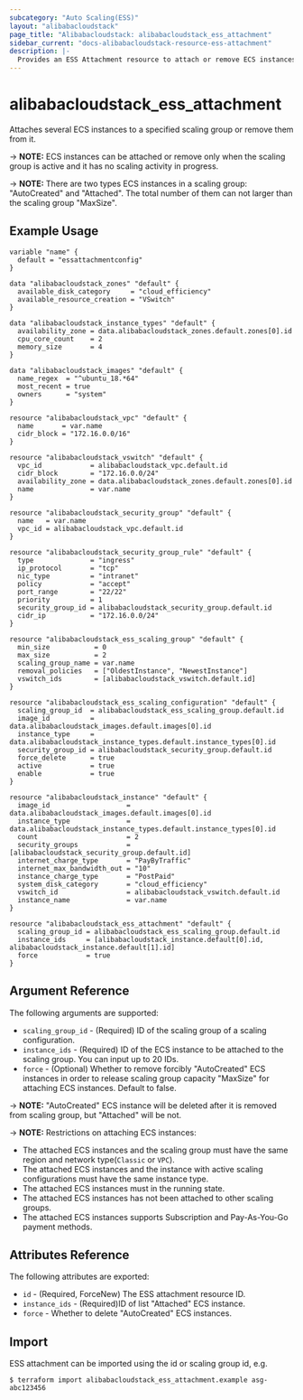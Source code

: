 ```yaml
---
subcategory: "Auto Scaling(ESS)"
layout: "alibabacloudstack"
page_title: "Alibabacloudstack: alibabacloudstack_ess_attachment"
sidebar_current: "docs-alibabacloudstack-resource-ess-attachment"
description: |- 
  Provides an ESS Attachment resource to attach or remove ECS instances.
---
```


# alibabacloudstack\_ess\_attachment

Attaches several ECS instances to a specified scaling group or remove them from it.

-> **NOTE:** ECS instances can be attached or remove only when the scaling group is active and it has no scaling
activity in progress.

-> **NOTE:** There are two types ECS instances in a scaling group: "AutoCreated" and "Attached". The total number of
them can not larger than the scaling group "MaxSize".

## Example Usage


```
variable "name" {
  default = "essattachmentconfig"
}

data "alibabacloudstack_zones" "default" {
  available_disk_category     = "cloud_efficiency"
  available_resource_creation = "VSwitch"
}

data "alibabacloudstack_instance_types" "default" {
  availability_zone = data.alibabacloudstack_zones.default.zones[0].id
  cpu_core_count    = 2
  memory_size       = 4
}

data "alibabacloudstack_images" "default" {
  name_regex  = "^ubuntu_18.*64"
  most_recent = true
  owners      = "system"
}

resource "alibabacloudstack_vpc" "default" {
  name       = var.name
  cidr_block = "172.16.0.0/16"
}

resource "alibabacloudstack_vswitch" "default" {
  vpc_id            = alibabacloudstack_vpc.default.id
  cidr_block        = "172.16.0.0/24"
  availability_zone = data.alibabacloudstack_zones.default.zones[0].id
  name              = var.name
}

resource "alibabacloudstack_security_group" "default" {
  name   = var.name
  vpc_id = alibabacloudstack_vpc.default.id
}

resource "alibabacloudstack_security_group_rule" "default" {
  type              = "ingress"
  ip_protocol       = "tcp"
  nic_type          = "intranet"
  policy            = "accept"
  port_range        = "22/22"
  priority          = 1
  security_group_id = alibabacloudstack_security_group.default.id
  cidr_ip           = "172.16.0.0/24"
}

resource "alibabacloudstack_ess_scaling_group" "default" {
  min_size           = 0
  max_size           = 2
  scaling_group_name = var.name
  removal_policies   = ["OldestInstance", "NewestInstance"]
  vswitch_ids        = [alibabacloudstack_vswitch.default.id]
}

resource "alibabacloudstack_ess_scaling_configuration" "default" {
  scaling_group_id  = alibabacloudstack_ess_scaling_group.default.id
  image_id          = data.alibabacloudstack_images.default.images[0].id
  instance_type     = data.alibabacloudstack_instance_types.default.instance_types[0].id
  security_group_id = alibabacloudstack_security_group.default.id
  force_delete      = true
  active            = true
  enable            = true
}

resource "alibabacloudstack_instance" "default" {
  image_id                   = data.alibabacloudstack_images.default.images[0].id
  instance_type              = data.alibabacloudstack_instance_types.default.instance_types[0].id
  count                      = 2
  security_groups            = [alibabacloudstack_security_group.default.id]
  internet_charge_type       = "PayByTraffic"
  internet_max_bandwidth_out = "10"
  instance_charge_type       = "PostPaid"
  system_disk_category       = "cloud_efficiency"
  vswitch_id                 = alibabacloudstack_vswitch.default.id
  instance_name              = var.name
}

resource "alibabacloudstack_ess_attachment" "default" {
  scaling_group_id = alibabacloudstack_ess_scaling_group.default.id
  instance_ids     = [alibabacloudstack_instance.default[0].id, alibabacloudstack_instance.default[1].id]
  force            = true
}
```

## Argument Reference

The following arguments are supported:

* `scaling_group_id` - (Required) ID of the scaling group of a scaling configuration.
* `instance_ids` - (Required) ID of the ECS instance to be attached to the scaling group. You can input up to 20 IDs.
* `force` - (Optional) Whether to remove forcibly "AutoCreated" ECS instances in order to release scaling group
  capacity "MaxSize" for attaching ECS instances. Default to false.

-> **NOTE:** "AutoCreated" ECS instance will be deleted after it is removed from scaling group, but "Attached" will be
not.

-> **NOTE:** Restrictions on attaching ECS instances:

- The attached ECS instances and the scaling group must have the same region and network type(`Classic` or `VPC`).
- The attached ECS instances and the instance with active scaling configurations must have the same instance type.
- The attached ECS instances must in the running state.
- The attached ECS instances has not been attached to other scaling groups.
- The attached ECS instances supports Subscription and Pay-As-You-Go payment methods.

## Attributes Reference

The following attributes are exported:

* `id` - (Required, ForceNew) The ESS attachment resource ID.
* `instance_ids` - (Required)ID of list "Attached" ECS instance.
* `force` - Whether to delete "AutoCreated" ECS instances.

## Import

ESS attachment can be imported using the id or scaling group id, e.g.

```
$ terraform import alibabacloudstack_ess_attachment.example asg-abc123456
```
